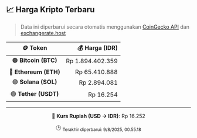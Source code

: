 

<!-- HARGA_KRIPTO -->
## 📈 Harga Kripto Terbaru

> Data ini diperbarui secara otomatis menggunakan [CoinGecko API](https://www.coingecko.com/) dan [exchangerate.host](https://exchangerate.host/)

<div align="center">

| 🪙 Token | 💰 Harga (IDR) |
|:------:|---------------:|
| 🟠 **Bitcoin (BTC)**   | Rp 1.894.402.359 |
| 🔵 **Ethereum (ETH)**  | Rp 65.410.888 |
| 🟣 **Solana (SOL)**    | Rp 2.894.081 |
| 🟢 **Tether (USDT)**   | Rp 16.254 |

---

💱 **Kurs Rupiah (USD → IDR)**: Rp 16.252

🕒 <sub>Terakhir diperbarui: 9/8/2025, 00.55.18</sub>

</div>
<!-- /HARGA_KRIPTO -->